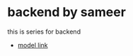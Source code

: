 # backend by sameer

this is series for backend
- [model link](https://app.eraser.io/workspace/YtPqZ1VogxGy1jzIDkzj)
